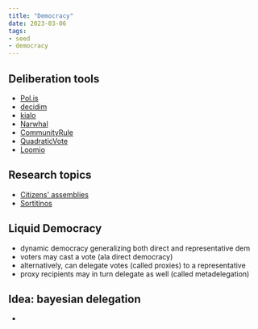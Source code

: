 ```yaml
---
title: "Democracy"
date: 2023-03-06
tags:
- seed
- democracy
---
```


## Deliberation tools
- [Pol.is](https://pol.is/)
- [decidim](https://decidim.org/)
- [kialo](https://www.kialo.com/)
- [Narwhal](https://www.thenarwhalproject.com/)
- [CommunityRule](https://communityrule.info/)
- [QuadraticVote](https://quadraticvote.co/)
- [Loomio](https://www.loomio.com/)

## Research topics
- [Citizens' assemblies](https://en.wikipedia.org/wiki/Citizens%27_assembly)
- [Sortitinos](https://en.wikipedia.org/wiki/Sortition)

## Liquid Democracy
- dynamic democracy generalizing both direct and representative dem
- voters may cast a vote (ala direct democracy)
- alternatively, can delegate votes (called proxies) to a representative
- proxy recipients may in turn delegate as well (called metadelegation)



## Idea: bayesian delegation
- 